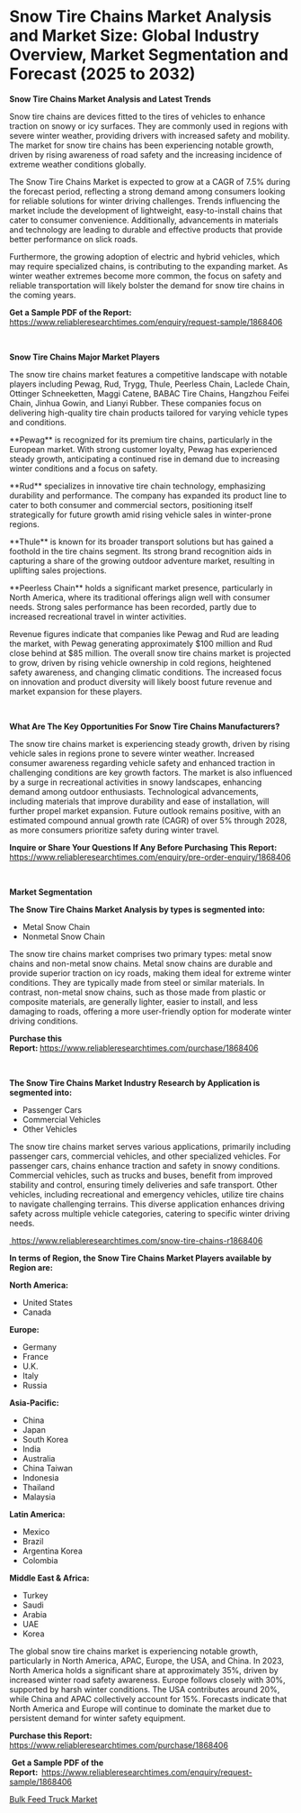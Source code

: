 <p><h1>Snow Tire Chains Market Analysis and Market Size: Global Industry Overview, Market Segmentation and Forecast (2025 to 2032)</h1></p><p><strong>Snow Tire Chains Market Analysis and Latest Trends</strong></p>
<p><p>Snow tire chains are devices fitted to the tires of vehicles to enhance traction on snowy or icy surfaces. They are commonly used in regions with severe winter weather, providing drivers with increased safety and mobility. The market for snow tire chains has been experiencing notable growth, driven by rising awareness of road safety and the increasing incidence of extreme weather conditions globally. </p><p>The Snow Tire Chains Market is expected to grow at a CAGR of 7.5% during the forecast period, reflecting a strong demand among consumers looking for reliable solutions for winter driving challenges. Trends influencing the market include the development of lightweight, easy-to-install chains that cater to consumer convenience. Additionally, advancements in materials and technology are leading to durable and effective products that provide better performance on slick roads. </p><p>Furthermore, the growing adoption of electric and hybrid vehicles, which may require specialized chains, is contributing to the expanding market. As winter weather extremes become more common, the focus on safety and reliable transportation will likely bolster the demand for snow tire chains in the coming years.</p></p>
<p><strong>Get a Sample PDF of the Report:&nbsp;</strong> <a href="https://www.reliableresearchtimes.com/enquiry/request-sample/1868406?utm_campaign=3207&utm_medium=2&utm_source=Github&utm_content=ia&utm_term=30032025&utm_id=snow-tire-chains">https://www.reliableresearchtimes.com/enquiry/request-sample/1868406</a></p>
<p>&nbsp;</p>
<p><strong>Snow Tire Chains Major Market Players</strong></p>
<p><p>The snow tire chains market features a competitive landscape with notable players including Pewag, Rud, Trygg, Thule, Peerless Chain, Laclede Chain, Ottinger Schneeketten, Maggi Catene, BABAC Tire Chains, Hangzhou Feifei Chain, Jinhua Gowin, and Lianyi Rubber. These companies focus on delivering high-quality tire chain products tailored for varying vehicle types and conditions.</p><p>**Pewag** is recognized for its premium tire chains, particularly in the European market. With strong customer loyalty, Pewag has experienced steady growth, anticipating a continued rise in demand due to increasing winter conditions and a focus on safety.</p><p>**Rud** specializes in innovative tire chain technology, emphasizing durability and performance. The company has expanded its product line to cater to both consumer and commercial sectors, positioning itself strategically for future growth amid rising vehicle sales in winter-prone regions.</p><p>**Thule** is known for its broader transport solutions but has gained a foothold in the tire chains segment. Its strong brand recognition aids in capturing a share of the growing outdoor adventure market, resulting in uplifting sales projections.</p><p>**Peerless Chain** holds a significant market presence, particularly in North America, where its traditional offerings align well with consumer needs. Strong sales performance has been recorded, partly due to increased recreational travel in winter activities.</p><p>Revenue figures indicate that companies like Pewag and Rud are leading the market, with Pewag generating approximately $100 million and Rud close behind at $85 million. The overall snow tire chains market is projected to grow, driven by rising vehicle ownership in cold regions, heightened safety awareness, and changing climatic conditions. The increased focus on innovation and product diversity will likely boost future revenue and market expansion for these players.</p></p>
<p>&nbsp;</p>
<p><strong>What Are The Key Opportunities For Snow Tire Chains Manufacturers?</strong></p>
<p><p>The snow tire chains market is experiencing steady growth, driven by rising vehicle sales in regions prone to severe winter weather. Increased consumer awareness regarding vehicle safety and enhanced traction in challenging conditions are key growth factors. The market is also influenced by a surge in recreational activities in snowy landscapes, enhancing demand among outdoor enthusiasts. Technological advancements, including materials that improve durability and ease of installation, will further propel market expansion. Future outlook remains positive, with an estimated compound annual growth rate (CAGR) of over 5% through 2028, as more consumers prioritize safety during winter travel.</p></p>
<p><strong>Inquire or Share Your Questions If Any Before Purchasing This Report:</strong> <a href="https://www.reliableresearchtimes.com/enquiry/pre-order-enquiry/1868406?utm_campaign=3207&utm_medium=2&utm_source=Github&utm_content=ia&utm_term=30032025&utm_id=snow-tire-chains">https://www.reliableresearchtimes.com/enquiry/pre-order-enquiry/1868406</a></p>
<p>&nbsp;</p>
<p><strong>Market Segmentation</strong></p>
<p><strong>The Snow Tire Chains Market Analysis by types is segmented into:</strong></p>
<p><ul><li>Metal Snow Chain</li><li>Nonmetal Snow Chain</li></ul></p>
<p><p>The snow tire chains market comprises two primary types: metal snow chains and non-metal snow chains. Metal snow chains are durable and provide superior traction on icy roads, making them ideal for extreme winter conditions. They are typically made from steel or similar materials. In contrast, non-metal snow chains, such as those made from plastic or composite materials, are generally lighter, easier to install, and less damaging to roads, offering a more user-friendly option for moderate winter driving conditions.</p></p>
<p><strong>Purchase this Report:&nbsp;</strong><a href="https://www.reliableresearchtimes.com/purchase/1868406?utm_campaign=3207&utm_medium=2&utm_source=Github&utm_content=ia&utm_term=30032025&utm_id=snow-tire-chains">https://www.reliableresearchtimes.com/purchase/1868406</a></p>
<p>&nbsp;</p>
<p><strong>The Snow Tire Chains Market Industry Research by Application is segmented into:</strong></p>
<p><ul><li>Passenger Cars</li><li>Commercial Vehicles</li><li>Other Vehicles</li></ul></p>
<p><p>The snow tire chains market serves various applications, primarily including passenger cars, commercial vehicles, and other specialized vehicles. For passenger cars, chains enhance traction and safety in snowy conditions. Commercial vehicles, such as trucks and buses, benefit from improved stability and control, ensuring timely deliveries and safe transport. Other vehicles, including recreational and emergency vehicles, utilize tire chains to navigate challenging terrains. This diverse application enhances driving safety across multiple vehicle categories, catering to specific winter driving needs.</p></p>
<p><a href="https://www.reliableresearchtimes.com/snow-tire-chains-r1868406?utm_campaign=3207&utm_medium=2&utm_source=Github&utm_content=ia&utm_term=30032025&utm_id=snow-tire-chains">&nbsp;https://www.reliableresearchtimes.com/snow-tire-chains-r1868406</a></p>
<p><strong>In terms of Region, the Snow Tire Chains Market Players available by Region are:</strong></p>
<p>
    <p> <strong> North America: </strong>
        <ul>
            <li>United States</li>
            <li>Canada</li>
        </ul>
        </p> 
    <p> <strong> Europe: </strong>
        <ul>
            <li>Germany</li>
            <li>France</li>
            <li>U.K.</li>
            <li>Italy</li>
            <li>Russia</li>
        </ul>
        </p> 
    <p> <strong> Asia-Pacific: </strong>
        <ul>
            <li>China</li>
            <li>Japan</li>
            <li>South Korea</li>
            <li>India</li>
            <li>Australia</li>
            <li>China Taiwan</li>
            <li>Indonesia</li>
            <li>Thailand</li>
            <li>Malaysia</li>
        </ul>
        </p> 
    <p> <strong> Latin America: </strong>
        <ul>
            <li>Mexico</li>
            <li>Brazil</li>
            <li>Argentina Korea</li>
            <li>Colombia</li>
        </ul>
        </p> 
    <p> <strong> Middle East & Africa: </strong>
        <ul>
            <li>Turkey</li>
            <li>Saudi</li>
            <li>Arabia</li>
            <li>UAE</li>
            <li>Korea</li>
        </ul>
    </p>
    </p>
<p><p>The global snow tire chains market is experiencing notable growth, particularly in North America, APAC, Europe, the USA, and China. In 2023, North America holds a significant share at approximately 35%, driven by increased winter road safety awareness. Europe follows closely with 30%, supported by harsh winter conditions. The USA contributes around 20%, while China and APAC collectively account for 15%. Forecasts indicate that North America and Europe will continue to dominate the market due to persistent demand for winter safety equipment.</p></p>
<p><strong>Purchase this Report: </strong><a href="https://www.reliableresearchtimes.com/purchase/1868406?utm_campaign=3207&utm_medium=2&utm_source=Github&utm_content=ia&utm_term=30032025&utm_id=snow-tire-chains">https://www.reliableresearchtimes.com/purchase/1868406</a></p>
<p>&nbsp;<strong>Get a Sample PDF of the Report:&nbsp;&nbsp;</strong><a href="https://www.reliableresearchtimes.com/enquiry/request-sample/1868406?utm_campaign=3207&utm_medium=2&utm_source=Github&utm_content=ia&utm_term=30032025&utm_id=snow-tire-chains">https://www.reliableresearchtimes.com/enquiry/request-sample/1868406</a></p>
<p><strong></strong></p>
<p><p><a href="https://github.com/sirayedantte/Market-Research-Report-List-1/blob/main/bulk-feed-truck-market.md?utm_campaign=3207&utm_medium=2&utm_source=Github&utm_content=ia&utm_term=30032025&utm_id=snow-tire-chains">Bulk Feed Truck Market</a></p></p>